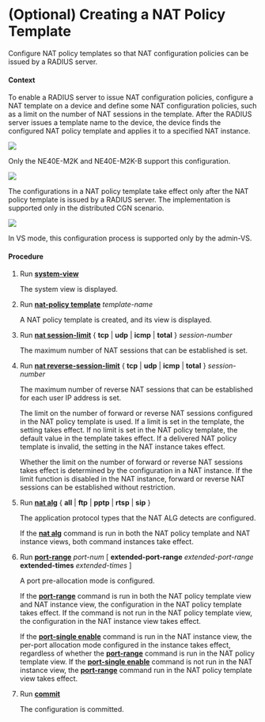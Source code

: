 (Optional) Creating a NAT Policy Template
=========================================

Configure NAT policy templates so that NAT configuration policies can be issued by a RADIUS server.

#### Context

To enable a RADIUS server to issue NAT configuration policies, configure a NAT template on a device and define some NAT configuration policies, such as a limit on the number of NAT sessions in the template. After the RADIUS server issues a template name to the device, the device finds the configured NAT policy template and applies it to a specified NAT instance.

![](../../../../public_sys-resources/note_3.0-en-us.png) 

Only the NE40E-M2K and NE40E-M2K-B support this configuration.


![](../../../../public_sys-resources/note_3.0-en-us.png) 

The configurations in a NAT policy template take effect only after the NAT policy template is issued by a RADIUS server. The implementation is supported only in the distributed CGN scenario.


![](../../../../public_sys-resources/note_3.0-en-us.png) 

In VS mode, this configuration process is supported only by the admin-VS.



#### Procedure

1. Run [**system-view**](cmdqueryname=system-view)
   
   
   
   The system view is displayed.
2. Run [**nat-policy template**](cmdqueryname=nat-policy+template) *template-name*
   
   
   
   A NAT policy template is created, and its view is displayed.
3. Run [**nat session-limit**](cmdqueryname=nat+session-limit+tcp+udp+icmp+total) { **tcp** | **udp** | **icmp** | **total** } *session-number*
   
   
   
   The maximum number of NAT sessions that can be established is set.
4. Run [**nat reverse-session-limit**](cmdqueryname=nat+reverse-session-limit+tcp+udp+icmp+total) { **tcp** | **udp** | **icmp** | **total** } *session-number*
   
   
   
   The maximum number of reverse NAT sessions that can be established for each user IP address is set.
   
   
   
   The limit on the number of forward or reverse NAT sessions configured in the NAT policy template is used. If a limit is set in the template, the setting takes effect. If no limit is set in the NAT policy template, the default value in the template takes effect. If a delivered NAT policy template is invalid, the setting in the NAT instance takes effect.
   
   Whether the limit on the number of forward or reverse NAT sessions takes effect is determined by the configuration in a NAT instance. If the limit function is disabled in the NAT instance, forward or reverse NAT sessions can be established without restriction.
5. Run [**nat alg**](cmdqueryname=nat+alg+all+ftp+pptp+rtsp+sip) { **all** | **ftp** | **pptp** | **rtsp** | **sip** }
   
   
   
   The application protocol types that the NAT ALG detects are configured.
   
   
   
   If the [**nat alg**](cmdqueryname=nat+alg) command is run in both the NAT policy template and NAT instance views, both command instances take effect.
6. Run [**port-range**](cmdqueryname=port-range+extended-port-range+extended-times) *port-num* [  **extended-port-range** *extended-port-range* **extended-times** *extended-times* ]
   
   
   
   A port pre-allocation mode is configured.
   
   
   
   If the [**port-range**](cmdqueryname=port-range) command is run in both the NAT policy template view and NAT instance view, the configuration in the NAT policy template takes effect. If the command is not run in the NAT policy template view, the configuration in the NAT instance view takes effect.
   
   If the [**port-single enable**](cmdqueryname=port-single+enable) command is run in the NAT instance view, the per-port allocation mode configured in the instance takes effect, regardless of whether the [**port-range**](cmdqueryname=port-range) command is run in the NAT policy template view. If the [**port-single enable**](cmdqueryname=port-single+enable) command is not run in the NAT instance view, the [**port-range**](cmdqueryname=port-range) command run in the NAT policy template view takes effect.
7. Run [**commit**](cmdqueryname=commit)
   
   
   
   The configuration is committed.